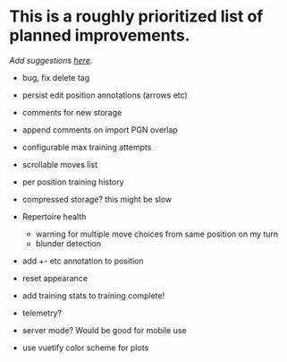 # This is a roughly prioritized list of planned improvements.

_Add suggestions [here](https://github.com/theProgramLuke/chess_opening_drills/issues)._

- bug, fix delete tag

- persist edit position annotations (arrows etc)
- comments for new storage
- append comments on import PGN overlap
- configurable max training attempts
- scrollable moves list
- per position training history
- compressed storage? this might be slow
- Repertoire health
  - warning for multiple move choices from same position on my turn
  - blunder detection
- add +- etc annotation to position
- reset appearance
- add training stats to training complete!
- telemetry?
- server mode? Would be good for mobile use
- use vuetify color scheme for plots
